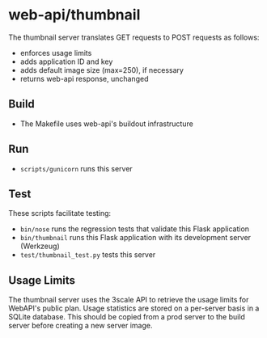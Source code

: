 # web-api/thumbnail

The thumbnail server translates GET requests to POST requests as follows:

* enforces usage limits
* adds application ID and key
* adds default image size (max=250), if necessary
* returns web-api response, unchanged

## Build

* The Makefile uses web-api's buildout infrastructure

## Run

* `scripts/gunicorn` runs this server

## Test

These scripts facilitate testing:

* `bin/nose` runs the regression tests that validate this Flask application
* `bin/thumbnail` runs this Flask application with its development server (Werkzeug)
* `test/thumbnail_test.py` tests this server

## Usage Limits

The thumbnail server uses the 3scale API to retrieve the usage limits for WebAPI's public plan. Usage statistics are stored on a per-server basis in a SQLite database. This should be copied from a prod server to the build server before creating a new server image.
